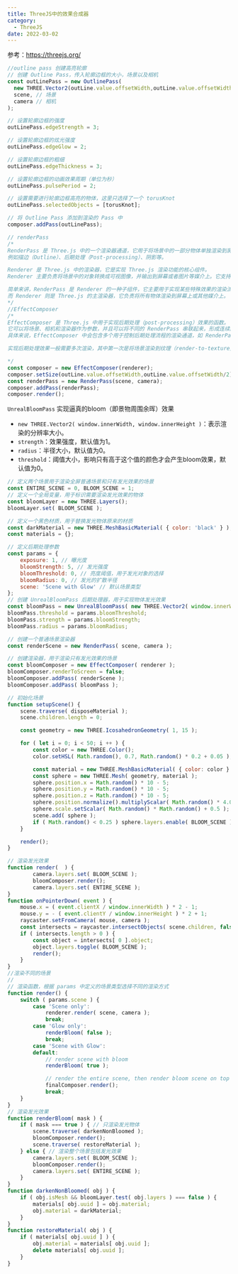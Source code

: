 ```yaml
---
title: ThreeJS中的效果合成器
category:
  - ThreeJS
date: 2022-03-02
---
```

参考：https://threejs.org/

```js
//outline pass 创建高亮轮廓
// 创建 Outline Pass，传入轮廓边框的大小，场景以及相机
const outLinePass = new OutlinePass(
  new THREE.Vector2(outLine.value.offsetWidth,outLine.value.offsetWidth/2), // 轮廓边框大小
  scene, // 场景
  camera // 相机
);

// 设置轮廓边框的强度
outLinePass.edgeStrength = 3;

// 设置轮廓边框的炫光强度
outLinePass.edgeGlow = 2;

// 设置轮廓边框的粗细
outLinePass.edgeThickness = 3;

// 设置轮廓边框的动画效果周期（单位为秒）
outLinePass.pulsePeriod = 2;

// 设置需要进行轮廓边框高亮的物体，这里只选择了一个 torusKnot
outLinePass.selectedObjects = [torusKnot];

// 将 Outline Pass 添加到渲染的 Pass 中
composer.addPass(outLinePass);

// renderPass
/*
RenderPass 是 Three.js 中的一个渲染器通道，它用于将场景中的一部分物体单独渲染到屏幕上。RenderPass 可以用于实现多种效果，
例如描边（Outline）、后期处理（Post-processing）、阴影等。

Renderer 是 Three.js 中的渲染器，它是实现 Three.js 渲染功能的核心组件。
Renderer 主要负责将场景中的对象转换成可视图像，并输出到屏幕或者图片等媒介上。它支持多种渲染方式，例如 Canvas、WebGL、SVG等。

简单来讲，RenderPass 是 Renderer 的一种子组件，它主要用于实现某些特殊效果的渲染流程，
而 Renderer 则是 Three.js 的主渲染器，它负责将所有物体渲染到屏幕上或其他媒介上。
*/
//EffectComposer
/*
EffectComposer 是 Three.js 中用于实现后期处理（post-processing）效果的函数。
它可以将场景、相机和渲染器作为参数，并且可以将不同的 RenderPass 串联起来，形成连续的后期处理效果。
具体来说，EffectComposer 中会包含多个用于控制后期处理流程的渲染通道，如 RenderPass、ShaderPass 等。

实现后期处理效果一般需要多次渲染，其中第一次是将场景渲染到纹理（render-to-texture）中，然后应用渲染通道，最终将结果渲染到屏幕上。

*/
const composer = new EffectComposer(renderer);
composer.setSize(outLine.value.offsetWidth,outLine.value.offsetWidth/2);
const renderPass = new RenderPass(scene, camera);
composer.addPass(renderPass);
composer.render();
```



<div ref="outLine">
</div>

`UnrealBloomPass`
实现逼真的bloom（即景物周围余晖）效果
- `new THREE.Vector2( window.innerWidth, window.innerHeight )`：表示渲染的分辨率大小。
- `strength`：效果强度，默认值为1。
- `radius`：半径大小，默认值为0。
- `threshold`：阈值大小，影响只有高于这个值的颜色才会产生bloom效果，默认值为0。

```js
// 定义两个场景用于渲染全屏普通场景和只有发光效果的场景
const ENTIRE_SCENE = 0, BLOOM_SCENE = 1;
// 定义一个全局变量，用于标识需要渲染发光效果的物体
const bloomLayer = new THREE.Layers();
bloomLayer.set( BLOOM_SCENE );

// 定义一个黑色材质，用于替换发光物体原来的材质
const darkMaterial = new THREE.MeshBasicMaterial( { color: 'black' } );
const materials = {};

// 定义后期处理参数
const params = {
	exposure: 1, // 曝光度
	bloomStrength: 5, // 发光强度
	bloomThreshold: 0, // 亮度阈值，用于发光对象的选择
	bloomRadius: 0, // 发光的扩散半径
	scene: 'Scene with Glow' // 默认场景类型
};
// 创建 UnrealBloomPass 后期处理器，用于实现物体发光效果
const bloomPass = new UnrealBloomPass( new THREE.Vector2( window.innerWidth, window.innerHeight ), 1.5, 0.4, 0.85 );
bloomPass.threshold = params.bloomThreshold;
bloomPass.strength = params.bloomStrength;
bloomPass.radius = params.bloomRadius;

// 创建一个普通场景渲染器
const renderScene = new RenderPass( scene, camera );

// 创建渲染器，用于渲染只有发光效果的场景
const bloomComposer = new EffectComposer( renderer );
bloomComposer.renderToScreen = false;
bloomComposer.addPass( renderScene );
bloomComposer.addPass( bloomPass );

// 初始化场景
function setupScene() {
	scene.traverse( disposeMaterial );
	scene.children.length = 0;

	const geometry = new THREE.IcosahedronGeometry( 1, 15 );

	for ( let i = 0; i < 50; i ++ ) {
		const color = new THREE.Color();
		color.setHSL( Math.random(), 0.7, Math.random() * 0.2 + 0.05 );

		const material = new THREE.MeshBasicMaterial( { color: color } );
		const sphere = new THREE.Mesh( geometry, material );
		sphere.position.x = Math.random() * 10 - 5;
		sphere.position.y = Math.random() * 10 - 5;
		sphere.position.z = Math.random() * 10 - 5;
		sphere.position.normalize().multiplyScalar( Math.random() * 4.0 + 2.0 );
		sphere.scale.setScalar( Math.random() * Math.random() + 0.5 );
		scene.add( sphere );
		if ( Math.random() < 0.25 ) sphere.layers.enable( BLOOM_SCENE );
	}

	render();
}

// 渲染发光效果
function render(  ) {
		camera.layers.set( BLOOM_SCENE );
		bloomComposer.render();
		camera.layers.set( ENTIRE_SCENE );
}
function onPointerDown( event ) {
	mouse.x = ( event.clientX / window.innerWidth ) * 2 - 1;
	mouse.y = - ( event.clientY / window.innerHeight ) * 2 + 1;
	raycaster.setFromCamera( mouse, camera );
	const intersects = raycaster.intersectObjects( scene.children, false );
	if ( intersects.length > 0 ) {
		const object = intersects[ 0 ].object;
		object.layers.toggle( BLOOM_SCENE );
		render();
	}
}
//渲染不同的场景
//
// 渲染函数，根据 params 中定义的场景类型选择不同的渲染方式
function render() {
	switch ( params.scene ) {
		case 'Scene only':
			renderer.render( scene, camera );
			break;
		case 'Glow only':
			renderBloom( false );
			break;
		case 'Scene with Glow':
		default:
			// render scene with bloom
			renderBloom( true );

			// render the entire scene, then render bloom scene on top
			finalComposer.render();
			break;
	}
}
// 渲染发光效果
function renderBloom( mask ) {
	if ( mask === true ) { // 只渲染发光物体
		scene.traverse( darkenNonBloomed );
		bloomComposer.render();
		scene.traverse( restoreMaterial );
	} else { // 渲染整个场景包括发光效果
		camera.layers.set( BLOOM_SCENE );
		bloomComposer.render();
		camera.layers.set( ENTIRE_SCENE );
	}
}
function darkenNonBloomed( obj ) {
	if ( obj.isMesh && bloomLayer.test( obj.layers ) === false ) {
		materials[ obj.uuid ] = obj.material;
		obj.material = darkMaterial;
	}
}
function restoreMaterial( obj ) {
	if ( materials[ obj.uuid ] ) {
		obj.material = materials[ obj.uuid ];
		delete materials[ obj.uuid ];
	}
}



```

<div ref="bloomRef" class="bloom"></div>


<script setup>
import {ref,onMounted} from 'vue'
import * as THREE from "three";

let dat;

// 导入轨道控制器
import { OrbitControls } from "three/examples/jsm/controls/OrbitControls";
import { DRACOLoader } from "three/examples/jsm/loaders/DRACOLoader";
import { GLTFLoader } from "three/examples/jsm/loaders/GLTFLoader";
import { RGBELoader } from "three/examples/jsm/loaders/RGBELoader";

import { EffectComposer } from "three/examples/jsm/postprocessing/EffectComposer.js";
import { RenderPass } from "three/examples/jsm/postprocessing/RenderPass.js";
import { UnrealBloomPass } from "three/examples/jsm/postprocessing/UnrealBloomPass.js";
import { OutlinePass } from "three/examples/jsm/postprocessing/OutlinePass.js";
import { ShaderPass } from 'three/addons/postprocessing/ShaderPass.js';

const outLine = ref()

const initPoint = () => {

    // 1、创建场景
    const scene = new THREE.Scene();

    // 2、创建相机
    const camera = new THREE.PerspectiveCamera(
      75,
      2,
      0.1,
      100
    );
   

    // 设置相机位置
    camera.position.set(0, 0, 20);
    scene.add(camera);

  

    // 创建一个金属球添加到场景中
    const geometry = new THREE.SphereGeometry(1, 32, 32);
    const material1 = new THREE.MeshBasicMaterial({
      color: "#ffaa33",
    });
    const sphere = new THREE.Mesh(geometry, material1);
    sphere.position.set(-5, 0, 0);
    sphere.layers.set(1);
    scene.add(sphere);

    // 创建一个正方体
    const geometry2 = new THREE.BoxGeometry(1, 1, 1);
    const material2 = new THREE.MeshStandardMaterial({
      emissive: 0x33ff33,
    });
    const cube = new THREE.Mesh(geometry2, material2);
    cube.position.set(5, 0, 0);
    scene.add(cube);

    // 创建一个纽结体
    const geometry3 = new THREE.TorusKnotGeometry(1, 0.3, 100, 16);
    const material3 = new THREE.MeshStandardMaterial({
      emissive: 0x33ff33,
    });
    const torusKnot = new THREE.Mesh(geometry3, material3);
    torusKnot.position.set(0, 0, 0);
    scene.add(torusKnot);

    // 初始化渲染器
    const renderer = new THREE.WebGLRenderer();
    // 设置渲染的尺寸大小
    renderer.setSize(outLine.value.offsetWidth,outLine.value.offsetWidth/2);
    // 开启场景中的阴影贴图
    renderer.shadowMap.enabled = true;
    renderer.physicallyCorrectLights = true;
    // renderer.setClearColor(0xcccccc, 1);
    renderer.autoClear = false;

    // 添加效果合成
    const composer = new EffectComposer(renderer);
    composer.setSize(outLine.value.offsetWidth,outLine.value.offsetWidth/2);
    const renderPass = new RenderPass(scene, camera);
    composer.addPass(renderPass);


    const outLinePass = new OutlinePass(
      new THREE.Vector2(outLine.value.offsetWidth,outLine.value.offsetWidth/2),
      scene,
      camera
    );
    outLinePass.edgeStrength = 3;
    outLinePass.edgeGlow = 2;
    outLinePass.edgeThickness = 3;
    outLinePass.pulsePeriod = 2;
    outLinePass.selectedObjects = [torusKnot];
    composer.addPass(outLinePass);

    // console.log(renderer);
    // 将webgl渲染的canvas内容添加到body
    outLine.value.appendChild(renderer.domElement);


    // 创建轨道控制器
    const controls = new OrbitControls(camera, renderer.domElement);
    // 设置控制器阻尼，让控制器更有真实效果,必须在动画循环里调用.update()。
    controls.enableDamping = true;

    // 设置时钟
    const clock = new THREE.Clock();
    const darkMaterial = new THREE.MeshBasicMaterial({ color: "black" });
    const bloomLayer = new THREE.Layers();
    bloomLayer.set(0);
    const materials = {};
    function render() {
      let time = clock.getDelta();
      controls.update();

      renderer.clear();
      camera.layers.set(0);
      composer.render();
      renderer.clearDepth();
      camera.layers.set(1);
      renderer.render(scene, camera);
      //   渲染下一帧的时候就会调用render函数
      requestAnimationFrame(render);
    }

    render();
    if(!__VUEPRESS_SSR__){ 

        // 监听画面变化，更新渲染画面
        window.addEventListener("resize", () => {
          //   更新渲染器
          renderer.setSize(outLine.value.offsetWidth,outLine.value.offsetWidth/2);
          //   设置渲染器的像素比
          renderer.setPixelRatio(window.devicePixelRatio);
        });

        outLine.value.addEventListener("click", () => {
          cube.layers.set(1);
        });

    }



}

const bloomRef = ref()

const initBloom = () => {
			const ENTIRE_SCENE = 0, BLOOM_SCENE = 1;

			const bloomLayer = new THREE.Layers();
			bloomLayer.set( BLOOM_SCENE );

			const params = {
				exposure: 1,
				bloomStrength: 5,
				bloomThreshold: 0,
				bloomRadius: 0,
				scene: 'Scene with Glow'
			};

			const darkMaterial = new THREE.MeshBasicMaterial( { color: 'black' } );
			const materials = {};      
			const renderer = new THREE.WebGLRenderer( { antialias: true } );
			
			renderer.setSize( bloomRef.value.offsetWidth, bloomRef.value.offsetWidth/2 );
			renderer.toneMapping = THREE.ReinhardToneMapping;
			bloomRef.value.appendChild(renderer.domElement)
      
			const scene = new THREE.Scene();

			const camera = new THREE.PerspectiveCamera( 40, 2, 1, 200 );
			camera.position.set( 0, 0, 20 );
			camera.lookAt( 0, 0, 0 );    
      
			const controls = new OrbitControls( camera, renderer.domElement );
			controls.maxPolarAngle = Math.PI * 0.5;
			controls.minDistance = 1;
			controls.maxDistance = 100;
			controls.addEventListener( 'change', render );

			scene.add( new THREE.AmbientLight( 0x404040 ) );      

			const renderScene = new RenderPass( scene, camera );

			const bloomPass = new UnrealBloomPass( new THREE.Vector2( window.innerWidth, window.innerHeight ), 1.5, 0.4, 0.85 );
			bloomPass.threshold = params.bloomThreshold;
			bloomPass.strength = params.bloomStrength;
			bloomPass.radius = params.bloomRadius;

			const bloomComposer = new EffectComposer( renderer );
			bloomComposer.renderToScreen = false;
			bloomComposer.addPass( renderScene );
			bloomComposer.addPass( bloomPass );

			const finalPass = new ShaderPass(
				new THREE.ShaderMaterial( {
					uniforms: {
						baseTexture: { value: null },
						bloomTexture: { value: bloomComposer.renderTarget2.texture }
					},
					vertexShader: `
			      varying vec2 vUv;

			      void main() {
            
			      	vUv = uv;

			      	gl_Position = projectionMatrix * modelViewMatrix * vec4( position, 1.0 );

			      }          
          `,
					fragmentShader: `
			      uniform sampler2D baseTexture;
			      uniform sampler2D bloomTexture;

			      varying vec2 vUv;

			      void main() {
            
			      	gl_FragColor = ( texture2D( baseTexture, vUv ) + vec4( 1.0 ) * texture2D( bloomTexture, vUv ) );

			      }          
          `,
					defines: {}
				} ), 'baseTexture'
			);
			finalPass.needsSwap = true;

			const finalComposer = new EffectComposer( renderer );
			finalComposer.addPass( renderScene );
			finalComposer.addPass( finalPass );

			const raycaster = new THREE.Raycaster();

			const mouse = new THREE.Vector2();

			bloomRef.value.addEventListener( 'pointerdown', onPointerDown );
      
      const gui = new dat.GUI()
      gui.domElement.style.position = 'absolute';
      gui.domElement.style.top="0px";
      gui.domElement.style.right="0px";
      bloomRef.value.appendChild(gui.domElement)

			gui.add( params, 'scene', [ 'Scene with Glow', 'Glow only', 'Scene only' ] ).onChange( function ( value ) {

				switch ( value ) 	{

					case 'Scene with Glow':
						bloomComposer.renderToScreen = false;
						break;
					case 'Glow only':
						bloomComposer.renderToScreen = true;
						break;
					case 'Scene only':
						// nothing to do
						break;

				}

				render();

			} );

			const folder = gui.addFolder( 'Bloom Parameters' );

			folder.add( params, 'exposure', 0.1, 2 ).onChange( function ( value ) {

				renderer.toneMappingExposure = Math.pow( value, 4.0 );
				render();

			} );

			folder.add( params, 'bloomThreshold', 0.0, 1.0 ).onChange( function ( value ) {

				bloomPass.threshold = Number( value );
				render();

			} );

			folder.add( params, 'bloomStrength', 0.0, 10.0 ).onChange( function ( value ) {

				bloomPass.strength = Number( value );
				render();

			} );

			folder.add( params, 'bloomRadius', 0.0, 1.0 ).step( 0.01 ).onChange( function ( value ) {

				bloomPass.radius = Number( value );
				render();

			} );

			setupScene();

			function onPointerDown( event ) {

				mouse.x = ( event.clientX / window.innerWidth ) * 2 - 1;
				mouse.y = - ( event.clientY / window.innerHeight ) * 2 + 1;

				raycaster.setFromCamera( mouse, camera );
				const intersects = raycaster.intersectObjects( scene.children, false );
				if ( intersects.length > 0 ) {

					const object = intersects[ 0 ].object;
					object.layers.toggle( BLOOM_SCENE );
					render();

				}

			}

			window.onresize = function () {

				const width =bloomRef.value.offsetWidth;
				const height = bloomRef.value.offsetWidth/2;

				camera.aspect = width / height;
				camera.updateProjectionMatrix();

				renderer.setSize( width, height );

				bloomComposer.setSize( width, height );
				finalComposer.setSize( width, height );

				render();

			};

			function setupScene() {

				scene.traverse( disposeMaterial );
				scene.children.length = 0;

				const geometry = new THREE.IcosahedronGeometry( 1, 15 );

				for ( let i = 0; i < 50; i ++ ) {

					const color = new THREE.Color();
					color.setHSL( Math.random(), 0.7, Math.random() * 0.2 + 0.05 );

					const material = new THREE.MeshBasicMaterial( { color: color } );
					const sphere = new THREE.Mesh( geometry, material );
					sphere.position.x = Math.random() * 10 - 5;
					sphere.position.y = Math.random() * 10 - 5;
					sphere.position.z = Math.random() * 10 - 5;
					sphere.position.normalize().multiplyScalar( Math.random() * 4.0 + 2.0 );
					sphere.scale.setScalar( Math.random() * Math.random() + 0.5 );
					scene.add( sphere );

					if ( Math.random() < 0.25 ) sphere.layers.enable( BLOOM_SCENE );

				}

				render();

			}

			function disposeMaterial( obj ) {

				if ( obj.material ) {

					obj.material.dispose();

				}

			}

			function render() {

				switch ( params.scene ) {

					case 'Scene only':
						renderer.render( scene, camera );
						break;
					case 'Glow only':
						renderBloom( false );
						break;
					case 'Scene with Glow':
					default:
						// render scene with bloom
						renderBloom( true );

						// render the entire scene, then render bloom scene on top
						finalComposer.render();
						break;

				}

			}

			function renderBloom( mask ) {

				if ( mask === true ) {

					scene.traverse( darkenNonBloomed );
					bloomComposer.render();
					scene.traverse( restoreMaterial );

				} else {

					camera.layers.set( BLOOM_SCENE );
					bloomComposer.render();
					camera.layers.set( ENTIRE_SCENE );

				}

			}

			function darkenNonBloomed( obj ) {

				if ( obj.isMesh && bloomLayer.test( obj.layers ) === false ) {

					materials[ obj.uuid ] = obj.material;
					obj.material = darkMaterial;

				}

			}

			function restoreMaterial( obj ) {

				if ( materials[ obj.uuid ] ) {

					obj.material = materials[ obj.uuid ];
					delete materials[ obj.uuid ];

				}

			}
}

onMounted(async()=>{
    dat = await import('dat.gui')
    initPoint()
    initBloom()
})

</script>
<style scoped>
  .bloom {
    position:relative;
  }
</style>